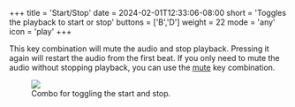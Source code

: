 +++
title = 'Start/Stop'
date = 2024-02-01T12:33:06-08:00
short = 'Toggles the playback to start or stop'
buttons = ['B','D']
weight = 22
mode = 'any'
icon = 'play'
+++

This key combination will mute the audio and stop playback. Pressing it again will restart the audio from the first beat. If you only need to mute the audio without stopping playback, you can use the [mute](#mute) key combination.

<figure class="imgcombo">
<img loading="lazy" src="/img/start_stop.png">
<figcaption>Combo for toggling the start and stop.</figcaption>
</figure>
